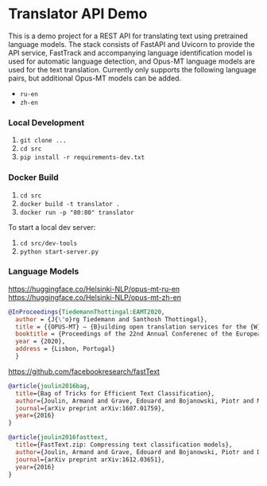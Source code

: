 # Translator API Demo
This is a demo project for a REST API for translating text using pretrained language models. The stack consists of FastAPI and Uvicorn to provide the API service, FastTrack and accompanying language identification model is used for automatic language detection, and Opus-MT language models are used for the text translation. Currently only supports the following language pairs, but additional Opus-MT models can be added.
- `ru-en`
- `zh-en`

### Local Development
1. `git clone ...`
2. `cd src`
3. `pip install -r requirements-dev.txt`

### Docker Build
1. `cd src`
2. `docker build -t translator .`
3. `docker run -p "80:80" translator`

To start a local dev server:
1. `cd src/dev-tools`
2. `python start-server.py`


### Language Models
https://huggingface.co/Helsinki-NLP/opus-mt-ru-en
https://huggingface.co/Helsinki-NLP/opus-mt-zh-en
```bibtex
@InProceedings{TiedemannThottingal:EAMT2020,
  author = {J{\"o}rg Tiedemann and Santhosh Thottingal},
  title = {{OPUS-MT} — {B}uilding open translation services for the {W}orld},
  booktitle = {Proceedings of the 22nd Annual Conferenec of the European Association for Machine Translation (EAMT)},
  year = {2020},
  address = {Lisbon, Portugal}
  }
```
https://github.com/facebookresearch/fastText
```bibtex
@article{joulin2016bag,
  title={Bag of Tricks for Efficient Text Classification},
  author={Joulin, Armand and Grave, Edouard and Bojanowski, Piotr and Mikolov, Tomas},
  journal={arXiv preprint arXiv:1607.01759},
  year={2016}
}
```
```bibtex
@article{joulin2016fasttext,
  title={FastText.zip: Compressing text classification models},
  author={Joulin, Armand and Grave, Edouard and Bojanowski, Piotr and Douze, Matthijs and J{\'e}gou, H{\'e}rve and Mikolov, Tomas},
  journal={arXiv preprint arXiv:1612.03651},
  year={2016}
}
```
